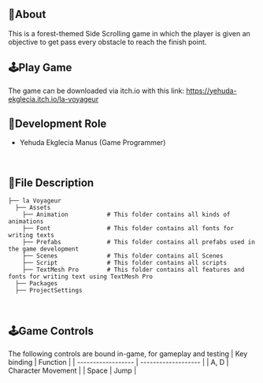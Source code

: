 ## 🔴About
This is a forest-themed Side Scrolling game in which the player is given an objective to get pass every obstacle to reach the finish point.
<br>

## 🕹️Play Game
The game can be downloaded via itch.io with this link: https://yehuda-ekglecia.itch.io/la-voyageur
<br>

## 👤Development Role
- Yehuda Ekglecia Manus (Game Programmer)
<br>

## 📁File Description

```
├── la Voyageur
  ├── Assets
    ├── Animation           # This folder contains all kinds of animations
    ├── Font                # This folder contains all fonts for writing texts
    ├── Prefabs             # This folder contains all prefabs used in the game development
    ├── Scenes              # This folder contains all Scenes 
    ├── Script              # This folder contains all scripts
    ├── TextMesh Pro        # This folder contains all features and fonts for writing text using TextMesh Pro
  ├── Packages
  ├── ProjectSettings

```
<br>

## 🕹️Game Controls
The following controls are bound in-game, for gameplay and testing
| Key binding        | Function            |
| ------------------ | ------------------- |
| A, D               | Character Movement  |
| Space              | Jump                |

<br>
